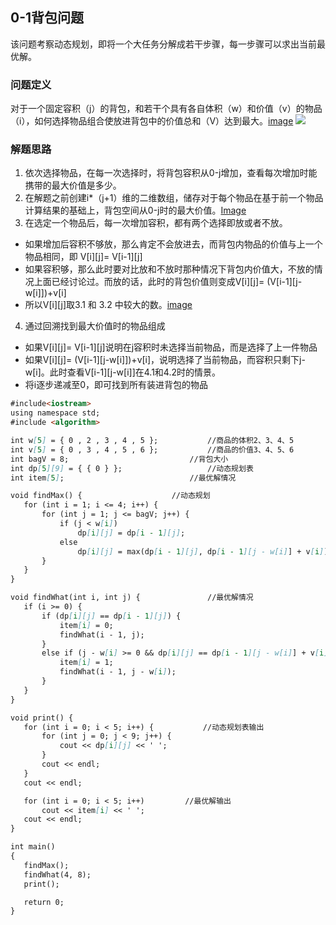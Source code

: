 ## 0-1背包问题
该问题考察动态规划，即将一个大任务分解成若干步骤，每一步骤可以求出当前最优解。
### 问题定义
对于一个固定容积（j）的背包，和若干个具有各自体积（w）和价值（v）的物品（i），如何选择物品组合使放进背包中的价值总和（V）达到最大。[image](https://img-blog.csdnimg.cn/20190810164615141.png)
<img src="https://img-blog.csdnimg.cn/20190810164615141.png"/>
### 解题思路
1. 依次选择物品，在每一次选择时，将背包容积从0-j增加，查看每次增加时能携带的最大价值是多少。
2. 在解题之前创建i*（j+1）维的二维数组，储存对于每个物品在基于前一个物品计算结果的基础上，背包空间从0-j时的最大价值。[Image](https://img-blog.csdnimg.cn/20190810165633366.png?x-oss-process=image/watermark,type_ZmFuZ3poZW5naGVpdGk,shadow_10,text_aHR0cHM6Ly9ibG9nLmNzZG4ubmV0L3FxXzM3NzY3NDU1,size_16,color_FFFFFF,t_70)
3. 在选定一个物品后，每一次增加容积，都有两个选择即放或者不放。
- 如果增加后容积不够放，那么肯定不会放进去，而背包内物品的价值与上一个物品相同，即 V[i][j]= V[i-1][j]
- 如果容积够，那么此时要对比放和不放时那种情况下背包内价值大，不放的情况上面已经讨论过。而放的话，此时的背包价值则变成V[i][j]= (V[i-1][j-w[i]])+v[i]
- 所以V[i][j]取3.1 和 3.2 中较大的数。[image](https://img-blog.csdnimg.cn/20190810165740701.png?x-oss-process=image/watermark,type_ZmFuZ3poZW5naGVpdGk,shadow_10,text_aHR0cHM6Ly9ibG9nLmNzZG4ubmV0L3FxXzM3NzY3NDU1,size_16,color_FFFFFF,t_70)
4. 通过回溯找到最大价值时的物品组成
- 如果V[i][j]= V[i-1][j]说明在j容积时未选择当前物品，而是选择了上一件物品
- 如果V[i][j]= (V[i-1][j-w[i]])+v[i]，说明选择了当前物品，而容积只剩下j-w[i]。此时查看V[i-1][j-w[i]]在4.1和4.2时的情景。
- 将i逐步递减至0，即可找到所有装进背包的物品

 ```markdown
#include<iostream>
using namespace std;
#include <algorithm>
 
int w[5] = { 0 , 2 , 3 , 4 , 5 };			//商品的体积2、3、4、5
int v[5] = { 0 , 3 , 4 , 5 , 6 };			//商品的价值3、4、5、6
int bagV = 8;					        //背包大小
int dp[5][9] = { { 0 } };			        //动态规划表
int item[5];					        //最优解情况
 
void findMax() {					//动态规划
	for (int i = 1; i <= 4; i++) {
		for (int j = 1; j <= bagV; j++) {
			if (j < w[i])
				dp[i][j] = dp[i - 1][j];
			else
				dp[i][j] = max(dp[i - 1][j], dp[i - 1][j - w[i]] + v[i]);
		}
	}
}
 
void findWhat(int i, int j) {				//最优解情况
	if (i >= 0) {
		if (dp[i][j] == dp[i - 1][j]) {
			item[i] = 0;
			findWhat(i - 1, j);
		}
		else if (j - w[i] >= 0 && dp[i][j] == dp[i - 1][j - w[i]] + v[i]) {
			item[i] = 1;
			findWhat(i - 1, j - w[i]);
		}
	}
}
 
void print() {
	for (int i = 0; i < 5; i++) {			//动态规划表输出
		for (int j = 0; j < 9; j++) {
			cout << dp[i][j] << ' ';
		}
		cout << endl;
	}
	cout << endl;
 
	for (int i = 0; i < 5; i++)			//最优解输出
		cout << item[i] << ' ';
	cout << endl;
}
 
int main()
{
	findMax();
	findWhat(4, 8);
	print();
 
	return 0;
}
```
